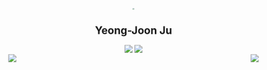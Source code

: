 <div align="center">
    <img src="https://www.pngmart.com/files/5/Doraemon-PNG-Transparent.png" style="zoom:20%;" />
    <h2 display="inline">Yeong-Joon Ju</h2>
    <div align="center">
        <a href="mailto:yj_ju@korea.ac.kr"><img src="https://img.shields.io/badge/Gmail-EA4335?style=flat-square&logo=gmail&logoColor=FFFFFF"/></a>
        <a href="https://wdprogrammer.tistory.com"><img src="https://img.shields.io/badge/-Tistory-orange"/></a>
    </div>
</div>



<div align="center">
<img align="right" src="https://github-readme-stats.vercel.app/api/top-langs/?username=yeongjoonJu&theme=highcontrast&hide=Jupyter Notebook&layout=compact&langs_count=10"/>
<img align="left" src="https://github-readme-stats.vercel.app/api?username=yeongjoonJu&theme=synthwave"/>
</div>

